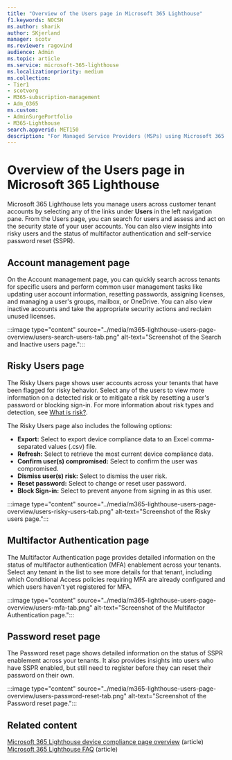 ```yaml
---
title: "Overview of the Users page in Microsoft 365 Lighthouse"
f1.keywords: NOCSH
ms.author: sharik
author: SKjerland
manager: scotv
ms.reviewer: ragovind
audience: Admin
ms.topic: article
ms.service: microsoft-365-lighthouse
ms.localizationpriority: medium
ms.collection:
- Tier1
- scotvorg
- M365-subscription-management
- Adm_O365
ms.custom:
- AdminSurgePortfolio
- M365-Lighthouse                         
search.appverid: MET150
description: "For Managed Service Providers (MSPs) using Microsoft 365 Lighthouse, learn about the Users page."
---
```


# Overview of the Users page in Microsoft 365 Lighthouse 

Microsoft 365 Lighthouse lets you manage users across customer tenant accounts by selecting any of the links under **Users** in the left navigation pane. From the Users page, you can search for users and assess and act on the security state of your user accounts. You can also view insights into risky users and the status of multifactor authentication and self-service password reset (SSPR).  
  
## Account management page  
  
On the Account management page, you can quickly search across tenants for specific users and perform common user management tasks like updating user account information, resetting passwords, assigning licenses, and managing a user's groups, mailbox, or OneDrive. You can also view inactive accounts and take the appropriate security actions and reclaim unused licenses.

:::image type="content" source="../media/m365-lighthouse-users-page-overview/users-search-users-tab.png" alt-text="Screenshot of the Search and Inactive users page.":::

## Risky Users page

The Risky Users page shows user accounts across your tenants that have been flagged for risky behavior. Select any of the users to view more information on a detected risk or to mitigate a risk by resetting a user's password or blocking sign-in. For more information about risk types and detection, see [What is risk?](/azure/active-directory/identity-protection/concept-identity-protection-risks).

The Risky Users page also includes the following options:
- **Export:** Select to export device compliance data to an Excel comma-separated values (.csv) file.
- **Refresh:** Select to retrieve the most current device compliance data.
- **Confirm user(s) compromised:** Select to confirm the user was compromised.
- **Dismiss user(s) risk:** Select to dismiss the user risk.  
- **Reset password:** Select to change or reset user password.
- **Block Sign-in:** Select to prevent anyone from signing in as this user.

:::image type="content" source="../media/m365-lighthouse-users-page-overview/users-risky-users-tab.png" alt-text="Screenshot of the Risky users page.":::

## Multifactor Authentication page

The Multifactor Authentication page provides detailed information on the status of multifactor authentication (MFA) enablement across your tenants. Select any tenant in the list to see more details for that tenant, including which Conditional Access policies requiring MFA are already configured and which users haven't yet registered for MFA.

:::image type="content" source="../media/m365-lighthouse-users-page-overview/users-mfa-tab.png" alt-text="Screenshot of the Multifactor Authentication page.":::

## Password reset page

The Password reset page shows detailed information on the status of SSPR enablement across your tenants. It also provides insights into users who have SSPR enabled, but still need to register before they can reset their password on their own.

:::image type="content" source="../media/m365-lighthouse-users-page-overview/users-password-reset-tab.png" alt-text="Screenshot of the Password reset page.":::

## Related content

[Microsoft 365 Lighthouse device compliance page overview](m365-lighthouse-device-compliance-page-overview.md) (article)\
[Microsoft 365 Lighthouse FAQ](m365-lighthouse-faq.yml) (article)
